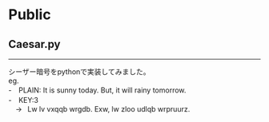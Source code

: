 # Public
## Caesar.py
***
シーザー暗号をpythonで実装してみました。  
eg.  
-　PLAIN: It is sunny today. But, it will rainy tomorrow.  
-　KEY:3  
&emsp;&rarr;&ensp; Lw lv vxqqb wrgdb. Exw, lw zloo udlqb wrpruurz.
